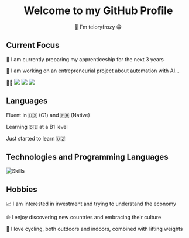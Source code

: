 <h1 align="center">
  <b>Welcome to my GitHub Profile</b>  
</h1>
<p align="center">👋 I'm teloryfrozy 😁</p>


## Current Focus

<p>🌱 I am currently preparing my apprenticeship for the next 3 years</p>
<p>🚀 I am working on an entrepreneurial project about automation with AI...</p>
<p>🧑‍💻 <img src="https://img.shields.io/badge/ChatGPT-74aa9c?style=for-the-badge&logo=openai&logoColor=white"/> <img src="https://img.shields.io/badge/Linux-FCC624?style=for-the-badge&logo=linux&logoColor=black"/> <img src="https://img.shields.io/badge/GIT-E44C30?style=for-the-badge&logo=git&logoColor=white"/></p>

## Languages

<p>Fluent in 🇺🇸 (C1) and 🇫🇷 (Native)</p>
<p>Learning 🇩🇪 at a B1 level</p>
<p>Just started to learn 🇺🇿</p>


## Technologies and Programming Languages

<img src="https://skillicons.dev/icons?i=py,django,docker,vscode,notion,qt,latex,react,vue,svelte,ts" alt="Skills" />


## Hobbies

<p>📈 I am interested in investment and trying to understand the economy</p>
<p>🌐 I enjoy discovering new countries and embracing their culture</p>
<p>🚴 I love cycling, both outdoors and indoors, combined with lifting weights</p>


<!---
teloryfrozy/teloryfrozy is a ✨ special ✨ repository because its `README.md` (this file) appears on your GitHub profile.
You can click the Preview link to take a look at your changes.
--->
